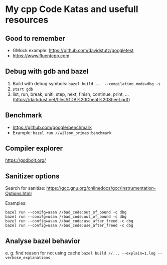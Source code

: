 # My cpp Code Katas and usefull resources
## Good to remember
* GMock example: https://github.com/davidstutz/googletest
* https://www.fluentcpp.com

## Debug with gdb and bazel
1. Build with debug symbols: `bazel build ... --compilation_mode=dbg -s`
2. `start gdb`
3. list, run, break, unitl, step, next, finish, continue, print, ... (https://darkdust.net/files/GDB%20Cheat%20Sheet.pdf)

## Benchmark
* https://github.com/google/benchmark
* Example: `bazel run //wilson_primes:benchmark`

## Compiler explorer
https://godbolt.org/

## Sanitizer options
Search for sanitize: 
https://gcc.gnu.org/onlinedocs/gcc/Instrumentation-Options.html

Examples:
```
bazel run --conifg=asan //bad_code:out_of_bound -c dbg
bazel run --conifg=usan //bad_code:out_of_bound -c dbg
bazel run --config=asan //bad_code:use_after_freed -c dbg
bazel run --config=usan //bad_code:use_after_freed -c dbg
```

## Analyse bazel behavior
e. g. find reason for not using cache
`bazel build //... --explain=1.log --verbose_explanations`

